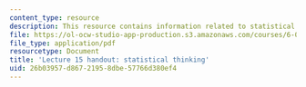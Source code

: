 ```yaml
---
content_type: resource
description: This resource contains information related to statistical thinking.
file: https://ol-ocw-studio-app-production.s3.amazonaws.com/courses/6-00sc-introduction-to-computer-science-and-programming-spring-2011/26b03957d86721958dbe57766d380ef4_MIT6_00SCS11_lec15.pdf
file_type: application/pdf
resourcetype: Document
title: 'Lecture 15 handout: statistical thinking'
uid: 26b03957-d867-2195-8dbe-57766d380ef4
---
```

